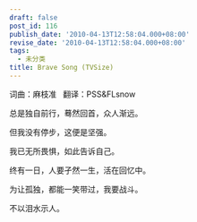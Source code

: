 ```yaml
---
draft: false
post_id: 116
publish_date: '2010-04-13T12:58:04.000+08:00'
revise_date: '2010-04-13T12:58:04.000+08:00'
tags:
  - 未分类
title: Brave Song (TVSize)
---
```


词曲：麻枝准   翻译：PSS&FLsnow

总是独自前行，蓦然回首，众人渐远。

但我没有停步，这便是坚强。

我已无所畏惧，如此告诉自己。

终有一日，人要孑然一生，活在回忆中。

为让孤独，都能一笑带过，我要战斗。

不以泪水示人。
